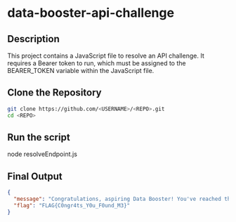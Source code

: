 # data-booster-api-challenge

## Description

This project contains a JavaScript file  to resolve an API challenge. It requires a Bearer token to run, which must be assigned to the BEARER_TOKEN variable within the JavaScript file.

## Clone the Repository

   ```bash
   git clone https://github.com/<USERNAME>/<REPO>.git
   cd <REPO>
   ```

## Run the script

node resolveEndpoint.js

## Final Output
```json
{
  "message": "Congratulations, aspiring Data Booster! You've reached the end of the cursor trail and found the flag. Your perseverance has paid off. Now, push your code to GitHub and submit the link to complete this epic challenge. We're excited to see your solution!",
  "flag": "FLAG{C0ngr4ts_Y0u_F0und_M3}"
}
```

